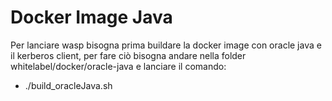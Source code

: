 # Docker Image Java

Per lanciare wasp bisogna prima buildare la docker image con oracle java e il kerberos client, per fare ciò
bisogna andare nella folder whitelabel/docker/oracle-java e lanciare il comando:
- ./build_oracleJava.sh 